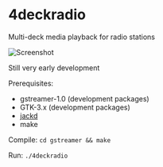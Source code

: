 4deckradio
==========

Multi-deck media playback for radio stations

![Screenshot](http://adiknoth.github.com/4deckradio/images/4deckradio.png)

Still very early development

Prerequisites:
  * gstreamer-1.0 (development packages)
  * GTK-3.x (development packages)
  * [jackd](http://jackaudio.org)
  * make

Compile:
    `cd gstreamer && make`
    
Run:
    `./4deckradio`
